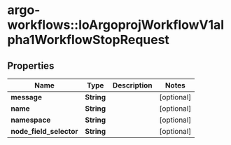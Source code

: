 # argo-workflows::IoArgoprojWorkflowV1alpha1WorkflowStopRequest

## Properties
Name | Type | Description | Notes
------------ | ------------- | ------------- | -------------
**message** | **String** |  | [optional] 
**name** | **String** |  | [optional] 
**namespace** | **String** |  | [optional] 
**node_field_selector** | **String** |  | [optional] 


